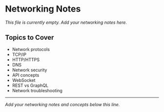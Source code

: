 # Networking Notes

*This file is currently empty. Add your networking notes here.*

## Topics to Cover

- Network protocols
- TCP/IP
- HTTP/HTTPS
- DNS
- Network security
- API concepts
- WebSocket
- REST vs GraphQL
- Network troubleshooting

---

*Add your networking notes and concepts below this line.* 